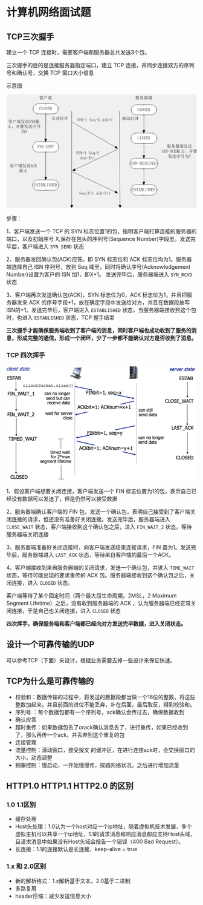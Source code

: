 # 计算机网络面试题

## **TCP三次握手** 

建立一个 TCP 连接时，需要客户端和服务器总共发送3个包。

三次握手的目的是连接服务器指定端口，建立 TCP 连接，并同步连接双方的序列号和确认号，交换 TCP 窗口大小信息

示意图

![image-20200816123945583](assets/image-20200816123945583.png)

步骤：

1、客户端发送一个 TCP 的 SYN 标志位置1的包，指明客户端打算连接的服务器的端口，以及初始序号 X,保存在包头的序列号(Sequence Number)字段里。发送完毕后，客户端进入 `SYN_SEND` 状态

2、服务器发回确认包(ACK)应答。即 SYN 标志位和 ACK 标志位均为1。服务器端选择自己 ISN 序列号，放到 Seq 域里，同时将确认序号(Acknowledgement Number)设置为客户的 ISN 加1，即X+1。 发送完毕后，服务器端进入 `SYN_RCVD` 状态

3、客户端再次发送确认包(ACK)，SYN 标志位为0，ACK 标志位为1，并且把服务器发来 ACK 的序号字段+1，放在确定字段中发送给对方，并且在数据段放写ISN的+1。发送完毕后，客户端进入 `ESTABLISHED` 状态，当服务器端接收到这个包时，也进入 `ESTABLISHED` 状态，TCP 握手结束

**三次握手才能确保服务端收到了客户端的消息，同时客户端也成功收到了服务的消息，形成完整的通信，形成一个闭环，少了一步都不能确认对方是否收到了消息。**

### TCP 四次挥手

![image-20200816124804873](assets/image-20200816124804873.png)

1、假设客户端想要关闭连接，客户端发送一个 FIN 标志位置为1的包，表示自己已经没有数据可以发送了，但是仍然可以接受数据

2、服务器端确认客户端的 FIN 包，发送一个确认包，表明自己接受到了客户端关闭连接的请求，但还没有准备好关闭连接。发送完毕后，服务器端进入 `CLOSE_WAIT` 状态，客户端接收到这个确认包之后，进入 `FIN_WAIT_2` 状态，等待服务器端关闭连接

3、服务器端准备好关闭连接时，向客户端发送结束连接请求，FIN 置为1。发送完毕后，服务器端进入 `LAST_ACK` 状态，等待来自客户端的最后一个ACK。

4、客户端接收到来自服务器端的关闭请求，发送一个确认包，并进入 `TIME_WAIT`状态，等待可能出现的要求重传的 ACK 包。服务器端接收到这个确认包之后，关闭连接，进入 `CLOSED` 状态。

客户端等待了某个固定时间（两个最大段生命周期，2MSL，2 Maximum Segment Lifetime）之后，没有收到服务器端的 ACK ，认为服务器端已经正常关闭连接，于是自己也关闭连接，进入 `CLOSED` 状态

**四次挥手，确保服务端和客户端都已经向对方发送完毕数据，进入关闭状态。**

## 设计一个可靠传输的UDP

可以参考TCP（下面）来设计，根据业务需要去掉一些设计来保证快速。

## TCP为什么是可靠传输的

- 校验和：数据传输的过程中，将发送的数据段都当做一个16位的整数。将这些整数加起来。并且前面的进位不能丢弃，补在后面，最后取反，得到校验和。
- 序列号 ：每个数据包都有一个序列号，ack确认会传过去，确保数据收到
- 确认应答
- 超时重传：如果数据包丢了orack确认消息丢了，进行重传，如果已经收到了，那么再传一个ack，并丢弃到这个重复的包
- 连接管理
- 流量控制：滑动窗口，接受报文 的缓冲区，在进行连接ack时，会交换窗口的大小，动态调整
- 拥塞控制：慢启动，一开始慢慢传，探路网络状况，之后进行增加流量



## HTTP1.0 HTTP1.1 HTTP2.0 的区别

### 1.0 1.1区别

- 缓存处理
- Host头处理：1.0认为一个host对应一个ip地址，随着虚拟机技术发展，多个虚拟主机可以共享一个ip地址，1.1的请求消息和响应消息都应支持Host头域，且请求消息中如果没有Host头域会报告一个错误（400 Bad Request）。
- 长连接：1.1的连接默认是长连接，keep-alive = true



### 1.x 和 2.0区别

- 新的解析格式：1.x解析基于文本，2.0基于二进制
- 多路复用
- header压缩：减少发送信息大小
